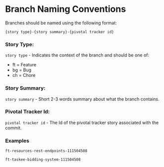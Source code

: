 # Branch Naming Conventions

Branches should be named using the following format:

```
{story type}-{story summary}-{pivotal tracker id}
```

### Story Type:
`story type` - Indicates the context of the branch and should be one of:

- ft = Feature
- bg = Bug
- ch = Chore

### Story Summary:
`story summary` - Short 2-3 words summary about what the branch contains.

### Pivotal Tracker Id:
`pivotal tracker id` - The Id of the pivotal tracker story associated with the commit.

### Examples

```
ft-resources-rest-endpoints-111504508
```
```
ft-taskee-bidding-system-111504508
```


